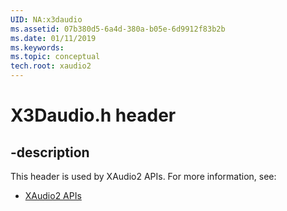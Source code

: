 ```yaml
---
UID: NA:x3daudio
ms.assetid: 07b380d5-6a4d-380a-b05e-6d9912f83b2b
ms.date: 01/11/2019
ms.keywords: 
ms.topic: conceptual
tech.root: xaudio2
---
```


# X3Daudio.h header


## -description


This header is used by XAudio2 APIs. For more information, see:

- [XAudio2 APIs](../_xaudio2/index.md)

